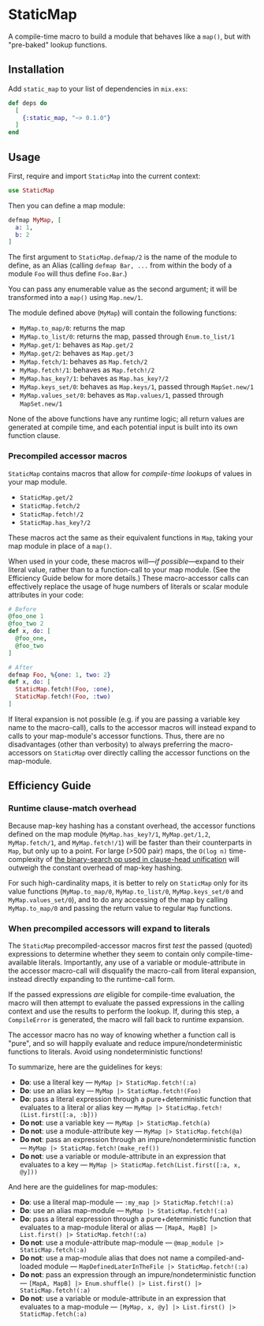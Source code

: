 # StaticMap

A compile-time macro to build a module that behaves like a `map()`, but with "pre-baked" lookup functions.

## Installation

Add `static_map` to your list of dependencies in `mix.exs`:

```elixir
def deps do
  [
    {:static_map, "~> 0.1.0"}
  ]
end
```

## Usage

First, require and import `StaticMap` into the current context:

```elixir
use StaticMap
```

Then you can define a map module:

```elixir
defmap MyMap, [
  a: 1,
  b: 2
]
```

The first argument to `StaticMap.defmap/2` is the name of the module to define, as an Alias (calling `defmap Bar, ...` from within the body of a module `Foo` will thus define `Foo.Bar`.)

You can pass any enumerable value as the second argument; it will be transformed into a `map()` using `Map.new/1`.

The module defined above (`MyMap`) will contain the following functions:

 * `MyMap.to_map/0`: returns the map
 * `MyMap.to_list/0`: returns the map, passed through `Enum.to_list/1`
 * `MyMap.get/1`: behaves as `Map.get/2`
 * `MyMap.get/2`: behaves as `Map.get/3`
 * `MyMap.fetch/1`: behaves as `Map.fetch/2`
 * `MyMap.fetch!/1`: behaves as `Map.fetch!/2`
 * `MyMap.has_key?/1`: behaves as `Map.has_key?/2`
 * `MyMap.keys_set/0`: behaves as `Map.keys/1`, passed through `MapSet.new/1`
 * `MyMap.values_set/0`: behaves as `Map.values/1`, passed through `MapSet.new/1`

None of the above functions have any runtime logic; all return values are generated at compile time, and each potential input is built into its own function clause.

### Precompiled accessor macros

`StaticMap` contains macros that allow for *compile-time lookups* of values in your map module.

* `StaticMap.get/2`
* `StaticMap.fetch/2`
* `StaticMap.fetch!/2`
* `StaticMap.has_key?/2`

These macros act the same as their equivalent functions in `Map`, taking your map module in place of a `map()`.

When used in your code, these macros will—*if possible*—expand to their literal value, rather than to a function-call to your map module. (See the Efficiency Guide below for more details.) These macro-accessor calls can effectively replace the usage of huge numbers of literals or scalar module attributes in your code:

```elixir
# Before
@foo_one 1
@foo_two 2
def x, do: [
  @foo_one,
  @foo_two
]

# After
defmap Foo, %{one: 1, two: 2}
def x, do: [
  StaticMap.fetch!(Foo, :one),
  StaticMap.fetch!(Foo, :two)
]
```

If literal expansion is not possible (e.g. if you are passing a variable key name to the macro-call), calls to the accessor macros will instead expand to calls to your map-module's accessor functions. Thus, there are no disadvantages (other than verbosity) to always preferring the macro-accessors on `StaticMap` over directly calling the accessor functions on the map-module.

## Efficiency Guide

### Runtime clause-match overhead

Because map-key hashing has a constant overhead, the accessor functions defined on the map module (`MyMap.has_key?/1`, `MyMap.get/1,2`, `MyMap.fetch/1`, and `MyMap.fetch!/1`) will be faster than their counterparts in `Map`, but only up to a point. For large (>500 pair) maps, the `O(log n)` time-complexity of [the binary-search op used in clause-head unification](http://erlang.org/doc/efficiency_guide/functions.html) will outweigh the constant overhead of map-key hashing.

For such high-cardinality maps, it is better to rely on `StaticMap` only for its value functions (`MyMap.to_map/0`, `MyMap.to_list/0`, `MyMap.keys_set/0` and `MyMap.values_set/0`), and to do any accessing of the map by calling `MyMap.to_map/0` and passing the return value to regular `Map` functions.

### When precompiled accessors will expand to literals

The `StaticMap` precompiled-accessor macros first *test* the passed (quoted) expressions to determine whether they seem to contain only compile-time-available literals. Importantly, any use of a variable or module-attribute in the accessor macro-call will disqualify the macro-call from literal expansion, instead directly expanding to the runtime-call form.

If the passed expressions *are* eligible for compile-time evaluation, the macro will then attempt to evaluate the passed expressions in the calling context and use the results to perform the lookup. If, during this step, a `CompileError` is generated, the macro will fall back to runtime expansion.

The accessor macro has no way of knowing whether a function call is "pure", and so will happily evaluate and reduce impure/nondeterministic functions to literals. Avoid using nondeterministic functions!

To summarize, here are the guidelines for keys:

* **Do**: use a literal key — `MyMap |> StaticMap.fetch!(:a)`
* **Do**: use an alias key — `MyMap |> StaticMap.fetch!(Foo)`
* **Do**: pass a literal expression through a pure+deterministic function that evaluates to a literal or alias key — `MyMap |> StaticMap.fetch!(List.first([:a, :b]))`
* **Do not**: use a variable key — `MyMap |> StaticMap.fetch(a)`
* **Do not**: use a module-attribute key — `MyMap |> StaticMap.fetch(@a)`
* **Do not**: pass an expression through an impure/nondeterministic function — `MyMap |> StaticMap.fetch!(make_ref())`
* **Do not**: use a variable or module-attribute in an expression that evaluates to a key — `MyMap |> StaticMap.fetch(List.first([:a, x, @y]))`

And here are the guidelines for map-modules:

* **Do**: use a literal map-module — `:my_map |> StaticMap.fetch!(:a)`
* **Do**: use an alias map-module — `MyMap |> StaticMap.fetch!(:a)`
* **Do**: pass a literal expression through a pure+deterministic function that evaluates to a map-module literal or alias — `[MapA, MapB] |> List.first() |> StaticMap.fetch!(:a)`
* **Do not**: use a module-attribute map-module — `@map_module |> StaticMap.fetch(:a)`
* **Do not**: use a map-module alias that does not name a compiled-and-loaded module — `MapDefinedLaterInTheFile |> StaticMap.fetch!(:a)`
* **Do not**: pass an expression through an impure/nondeterministic function — `[MapA, MapB] |> Enum.shuffle() |> List.first() |> StaticMap.fetch!(:a)`
* **Do not**: use a variable or module-attribute in an expression that evaluates to a map-module — `[MyMap, x, @y] |> List.first() |> StaticMap.fetch(:a)`
